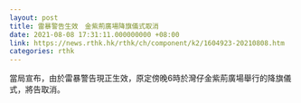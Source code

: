 ```yaml
---
layout: post
title: 雷暴警告生效　金紫荊廣場降旗儀式取消
date: 2021-08-08 17:31:11.000000000 +08:00
link: https://news.rthk.hk/rthk/ch/component/k2/1604923-20210808.htm
categories: rthk
---
```


當局宣布，由於雷暴警告現正生效，原定傍晚6時於灣仔金紫荊廣場舉行的降旗儀式，將告取消。
